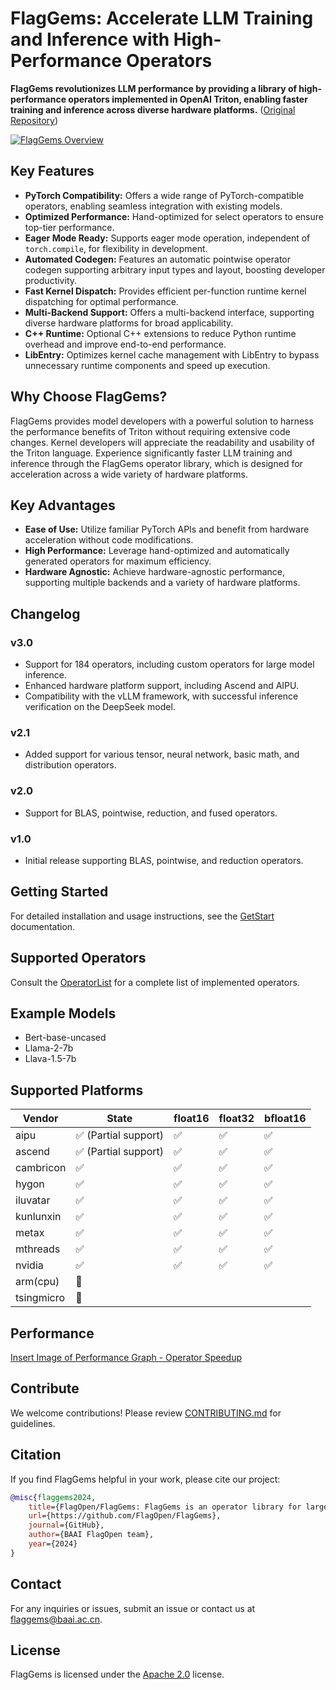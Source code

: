 # FlagGems: Accelerate LLM Training and Inference with High-Performance Operators

**FlagGems revolutionizes LLM performance by providing a library of high-performance operators implemented in OpenAI Triton, enabling faster training and inference across diverse hardware platforms.** ([Original Repository](https://github.com/FlagOpen/FlagGems))

[![FlagGems Overview](https://github.com/user-attachments/assets/97950fc6-62bb-4b6a-b8d5-5751c14492fa)](https://github.com/FlagOpen/FlagGems)

## Key Features

*   **PyTorch Compatibility:** Offers a wide range of PyTorch-compatible operators, enabling seamless integration with existing models.
*   **Optimized Performance:** Hand-optimized for select operators to ensure top-tier performance.
*   **Eager Mode Ready:** Supports eager mode operation, independent of `torch.compile`, for flexibility in development.
*   **Automated Codegen:** Features an automatic pointwise operator codegen supporting arbitrary input types and layout, boosting developer productivity.
*   **Fast Kernel Dispatch:** Provides efficient per-function runtime kernel dispatching for optimal performance.
*   **Multi-Backend Support:**  Offers a multi-backend interface, supporting diverse hardware platforms for broad applicability.
*   **C++ Runtime:** Optional C++ extensions to reduce Python runtime overhead and improve end-to-end performance.
*   **LibEntry:** Optimizes kernel cache management with LibEntry to bypass unnecessary runtime components and speed up execution.

## Why Choose FlagGems?

FlagGems provides model developers with a powerful solution to harness the performance benefits of Triton without requiring extensive code changes. Kernel developers will appreciate the readability and usability of the Triton language. Experience significantly faster LLM training and inference through the FlagGems operator library, which is designed for acceleration across a wide variety of hardware platforms.

## Key Advantages

*   **Ease of Use:** Utilize familiar PyTorch APIs and benefit from hardware acceleration without code modifications.
*   **High Performance:** Leverage hand-optimized and automatically generated operators for maximum efficiency.
*   **Hardware Agnostic:** Achieve hardware-agnostic performance, supporting multiple backends and a variety of hardware platforms.

## Changelog

### v3.0

*   Support for 184 operators, including custom operators for large model inference.
*   Enhanced hardware platform support, including Ascend and AIPU.
*   Compatibility with the vLLM framework, with successful inference verification on the DeepSeek model.

### v2.1

*   Added support for various tensor, neural network, basic math, and distribution operators.

### v2.0

*   Support for BLAS, pointwise, reduction, and fused operators.

### v1.0

*   Initial release supporting BLAS, pointwise, and reduction operators.

## Getting Started

For detailed installation and usage instructions, see the [GetStart](docs/get_start_with_flaggems.md) documentation.

## Supported Operators

Consult the [OperatorList](docs/operator_list.md) for a complete list of implemented operators.

## Example Models

*   Bert-base-uncased
*   Llama-2-7b
*   Llava-1.5-7b

## Supported Platforms

| Vendor       | State                  | float16 | float32 | bfloat16 |
|--------------|------------------------|---------|---------|----------|
| aipu         | ✅ (Partial support)  | ✅      | ✅      | ✅       |
| ascend       | ✅ (Partial support)  | ✅      | ✅      | ✅       |
| cambricon    | ✅                     | ✅      | ✅      | ✅       |
| hygon        | ✅                     | ✅      | ✅      | ✅       |
| iluvatar     | ✅                     | ✅      | ✅      | ✅       |
| kunlunxin    | ✅                     | ✅      | ✅      | ✅       |
| metax        | ✅                     | ✅      | ✅      | ✅       |
| mthreads     | ✅                     | ✅      | ✅      | ✅       |
| nvidia       | ✅                     | ✅      | ✅      | ✅       |
| arm(cpu)     | 🚧                     |         |         |          |
| tsingmicro   | 🚧                     |         |         |          |

## Performance

[Insert Image of Performance Graph -  Operator Speedup](./docs/assets/speedup-20250423.png)

## Contribute

We welcome contributions! Please review [CONTRIBUTING.md](./CONTRIBUTING.md) for guidelines.

## Citation

If you find FlagGems helpful in your work, please cite our project:

```bibtex
@misc{flaggems2024,
    title={FlagOpen/FlagGems: FlagGems is an operator library for large language models implemented in the Triton language.},
    url={https://github.com/FlagOpen/FlagGems},
    journal={GitHub},
    author={BAAI FlagOpen team},
    year={2024}
}
```

## Contact

For any inquiries or issues, submit an issue or contact us at <a href="mailto:flaggems@baai.ac.cn">flaggems@baai.ac.cn</a>.

## License

FlagGems is licensed under the [Apache 2.0](./LICENSE) license.